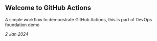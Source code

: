 ## Welcome to GitHub Actions

A simple workflow to demonstrate GitHub Actions, this is part of DevOps foundation demo

*2 Jan 2024*
